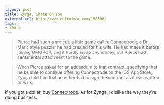 ```yaml
---
layout: post
title: Zynga, Shame On You
external-url: http://www.cultofmac.com/156508/
tags:
- share
---
```


> Pierce had such a project: a little game called Connectrode, a Dr. Mario style puzzler he had created for his wife. He had made it before joining OMGPOP, and it hardly made any money, but Pierce had sentimental attachment to the game.

> When Pierce asked for an addendum to that contract, specifying that he be able to continue offering Connectrode on the iOS App Store, Zynga told him that he either had to sign the contract as it was written or walk.

If you got a dollar, buy [Connectrode](http://itunes.apple.com/us/app/connectrode/id438450056?mt=8). As for Zynga, I dislike the way they’re doing business.
